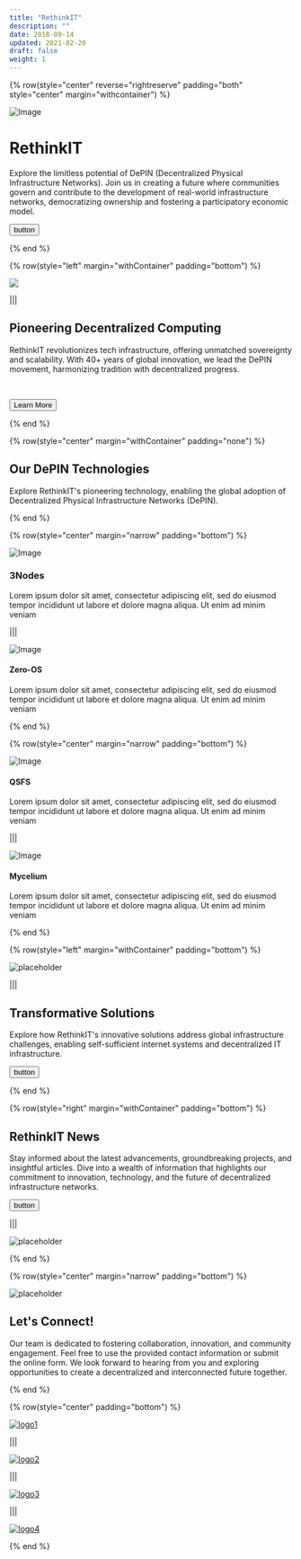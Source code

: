 ```yaml
---
title: "RethinkIT"
description: ""
date: 2018-09-14
updated: 2021-02-20
draft: false
weight: 1
---
```


<!-- section 1 (header) -->

{% row(style="center" reverse="rightreserve" padding="both" style="center" margin="withcontainer") %}

<div class="px-4 md:px-16 lg:px-28">

![Image](./img/map.png#mx-auto)

  # RethinkIT

  <p>Explore the limitless potential of DePIN (Decentralized Physical Infrastructure Networks). Join us in creating a future where communities govern and contribute to the development of real-world infrastructure networks, democratizing ownership and fostering a participatory economic model.</p>

  <button onclick="yourlink">
  button
  </button>

</div>

{% end %}

<!-- section 2 about -->

{% row(style="left" margin="withContainer" padding="bottom") %}

<div class="container mx-auto"> 

  ![](./img/datacenter.png#mx-auto)

</div>

|||

<div class="container mx-auto"> 

  ## Pioneering Decentralized Computing

  RethinkIT revolutionizes tech infrastructure, offering unmatched sovereignty and scalability. With 40+ years of global innovation, we lead the DePIN movement, harmonizing tradition with decentralized progress.

  <br>

  <button onclick="/about">Learn More</button>
</div>

{% end %}



<!-- section 3 (TECH) -->

{% row(style="center" margin="withContainer" padding="none") %}

<div class="container mx-auto"> 

  ## Our DePIN Technologies

  <p>Explore RethinkIT's pioneering technology, enabling the global adoption of Decentralized Physical Infrastructure Networks (DePIN).</p>
</div>

{% end %}

<!-- section 3 (TECH-ROW1) -->

{% row(style="center" margin="narrow" padding="bottom") %}

<div class="mx-4 my-4">

  ![Image](./img/node.png#md#mx-auto)

 ### 3Nodes
  Lorem ipsum dolor sit amet, consectetur adipiscing elit, sed do eiusmod tempor incididunt ut labore et dolore magna aliqua. Ut enim ad minim veniam

</div>

|||

<div class="mx-4 my-4">

  ![Image](./img/zero.png#md#mx-auto)

  #### Zero-OS
  Lorem ipsum dolor sit amet, consectetur adipiscing elit, sed do eiusmod tempor incididunt ut labore et dolore magna aliqua. Ut enim ad minim veniam
</div>

{% end %}

<!-- section 3 (TECH-ROW2) -->

{% row(style="center" margin="narrow" padding="bottom") %}

<div class="mx-4 my-4">

  ![Image](./img/quantum.png#md#mx-auto)

  #### QSFS
  Lorem ipsum dolor sit amet, consectetur adipiscing elit, sed do eiusmod tempor incididunt ut labore et dolore magna aliqua. Ut enim ad minim veniam
</div>

|||

<div class="mx-4 my-4">

  ![Image](./img/mycelium.png#md#mx-auto)

  #### Mycelium
  Lorem ipsum dolor sit amet, consectetur adipiscing elit, sed do eiusmod tempor incididunt ut labore et dolore magna aliqua. Ut enim ad minim veniam
</div>

{% end %}

<!-- section 4 solutions -->

{% row(style="left" margin="withContainer" padding="bottom") %}

![placeholder](./img/city4.png#mx-auto)

|||

## Transformative Solutions 

<p>Explore how RethinkIT's innovative solutions address global infrastructure challenges, enabling self-sufficient internet systems and decentralized IT infrastructure.</p>

<button onclick="yourlink">
  button
</button>

{% end %}

<!-- section 5 news -->

{% row(style="right" margin="withContainer" padding="bottom") %}

## RethinkIT News

<p>Stay informed about the latest advancements, groundbreaking projects, and insightful articles. Dive into a wealth of information that highlights our commitment to innovation, technology, and the future of decentralized infrastructure networks.</p>

<button onclick="yourlink">
  button
</button>

|||

![placeholder](./img/news.png#mx-auto)

{% end %}

<!-- section 6 contact -->

{% row(style="center" margin="narrow" padding="bottom") %}

<div class="container mx-auto">

![placeholder](./img/img_section.png#mx-auto)

  ## Let's Connect!

  <p>Our team is dedicated to fostering collaboration, innovation, and community engagement. Feel free to use the provided contact information or submit the online form. We look forward to hearing from you and exploring opportunities to create a decentralized and interconnected future together.</p>
</div>

{% end %}

<!-- section 6 in the news -->

{% row(style="center" padding="bottom") %}

[![logo1](img/logo_bottom.png#small)](yourlink)

|||

[![logo2](img/logo_bottom.png#small)](yourlink)

|||

[![logo3](img/logo_bottom.png#small)](yourlink)

|||

[![logo4](img/logo_bottom.png#small)](yourlink)

{% end %}